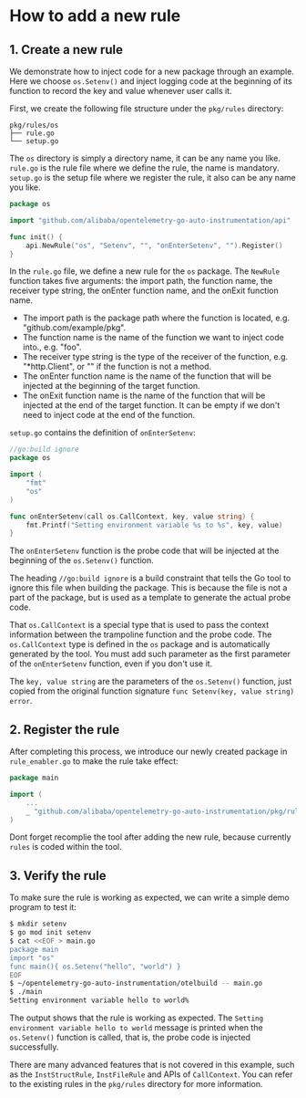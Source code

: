 # How to add a new rule

## 1. Create a new rule
We demonstrate how to inject code for a new package through an example. Here we choose `os.Setenv()` and inject logging code at the beginning of its function to record the key and value whenever user calls it.

First, we create the following file structure under the `pkg/rules` directory:
```
pkg/rules/os
├── rule.go
└── setup.go
```
The `os` directory is simply a directory name, it can be any name you like.
`rule.go` is the rule file where we define the rule, the name is mandatory.
`setup.go` is the setup file where we register the rule, it also can be any name you like.

```go
package os

import "github.com/alibaba/opentelemetry-go-auto-instrumentation/api"

func init() {
    api.NewRule("os", "Setenv", "", "onEnterSetenv", "").Register()
}
```
In the `rule.go` file, we define a new rule for the `os` package. The `NewRule` function takes five arguments: the import path, the function name, the receiver type string, the onEnter function name, and the onExit function name.

- The import path is the package path where the function is located, e.g. "github.com/example/pkg".
- The function name is the name of the function we want to inject code into., e.g. "foo".
- The receiver type string is the type of the receiver of the function, e.g. "*http.Client", or "" if the function is not a method.
- The onEnter function name is the name of the function that will be injected at the beginning of the target function.
- The onExit function name is the name of the function that will be injected at the end of the target function. It can be empty if we don't need to inject code at the end of the function.

`setup.go` contains the definition of `onEnterSetenv`:

```go
//go:build ignore
package os

import (
    "fmt"
    "os"
)

func onEnterSetenv(call os.CallContext, key, value string) {
    fmt.Printf("Setting environment variable %s to %s", key, value)
}
```

The `onEnterSetenv` function is the probe code that will be injected at the beginning of the `os.Setenv()` function.

The heading `//go:build ignore` is a build constraint that tells the Go tool to ignore this file when building the package. This is because the file is not a part of the package, but is used as a template to generate the actual probe code.

That `os.CallContext` is a special type that is used to pass the context information between the trampoline function and the probe code. The `os.CallContext` type is defined in the `os` package and is automatically generated by the tool. You must add such parameter as the first parameter of the `onEnterSetenv` function, even if you don't use it.

The `key, value string` are the parameters of the `os.Setenv()` function, just copied from the original function signature `func Setenv(key, value string) error`.

## 2. Register the rule
After completing this process, we introduce our newly created package in `rule_enabler.go` to make the rule take effect:

```go
package main

import (
    ...
    _ "github.com/alibaba/opentelemetry-go-auto-instrumentation/pkg/rules/os"
)
```
Dont forget recomplie the tool after adding the new rule, because currently `rules` is coded within the tool.

## 3. Verify the rule
To make sure the rule is working as expected, we can write a simple demo program to test it:

```bash
$ mkdir setenv
$ go mod init setenv
$ cat <<EOF > main.go
package main
import "os"
func main(){ os.Setenv("hello", "world") }
EOF
$ ~/opentelemetry-go-auto-instrumentation/otelbuild -- main.go
$ ./main
Setting environment variable hello to world%
```
The output shows that the rule is working as expected. The `Setting environment variable hello to world` message is printed when the `os.Setenv()` function is called, that is, the probe code is injected successfully.

There are many advanced features that is not covered in this example, such as the `InstStructRule`, `InstFileRule` and APIs of `CallContext`. You can refer to the existing rules in the `pkg/rules` directory for more information.

